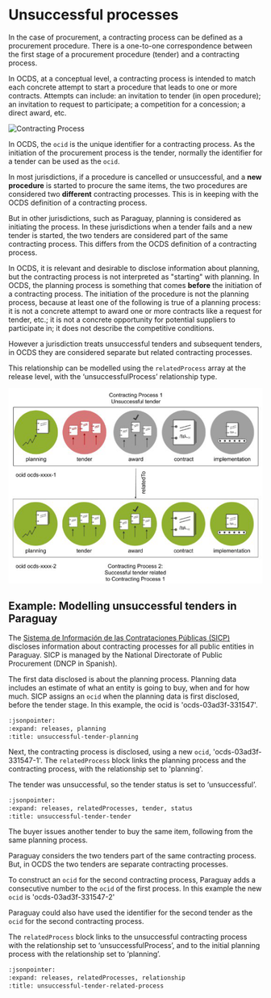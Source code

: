 # Unsuccessful processes

In the case of procurement, a contracting process can be defined as a procurement procedure. There is a one-to-one correspondence between the first stage of a procurement procedure (tender) and a contracting process.

In OCDS, at a conceptual level, a contracting process is intended to match each concrete attempt to start a procedure that leads to one or more contracts. Attempts can include: an invitation to tender (in open procedure); an invitation to request to participate; a competition for a concession; a direct award, etc.

![Contracting Process](../../_static/png/contracting_process.png)

In OCDS, the `ocid` is the unique identifier for a contracting process. As the initiation of the procurement process is the tender, normally the identifier for a tender can be used as the `ocid`.

In most jurisdictions, if a procedure is cancelled or unsuccessful, and a **new procedure** is started to procure the same items, the two procedures are considered two **different** contracting processes. This is in keeping with the OCDS definition of a contracting process.

But in other jurisdictions, such as Paraguay, planning is considered as initiating the process. In these jurisdictions when a tender fails and a new tender is started, the two tenders are considered part of the same contracting process. This differs from the OCDS definition of a contracting process.

In OCDS, it is relevant and desirable to disclose information about planning, but the contracting process is not interpreted as "starting" with planning. In OCDS, the planning process is something that comes **before** the initiation of a contracting process. The initiation of the procedure is not the planning process, because at least one of the following is true of a planning process: it is not a concrete attempt to award one or more contracts like a request for tender, etc.; it is not a concrete opportunity for potential suppliers to participate in; it does not describe the competitive conditions.

However a jurisdiction treats unsuccessful tenders and subsequent tenders, in OCDS they are considered separate but related contracting processes.

This relationship can be modelled using the `relatedProcess` array at the release level, with the ‘unsuccessfulProcess’ relationship type.  

![Unsuccessful Tender](../../_static/png/unsuccessful_tender.png)

## Example: Modelling unsuccessful tenders in Paraguay

The [Sistema de Información de las Contrataciones Públicas (SICP)](https://contrataciones.gov.py/) discloses information about contracting processes for all public entities in Paraguay. SICP is managed by the National Directorate of Public Procurement (DNCP in Spanish).

The first data disclosed is about the planning process. Planning data includes an estimate of what an entity is going to buy, when and for how much. SICP assigns an `ocid` when the planning data is first disclosed, before the tender stage. In this example, the ocid is 'ocds-03ad3f-331547'.

```{jsoninclude} ../../examples/unsuccessful_tender/planning.json
:jsonpointer:
:expand: releases, planning
:title: unsuccessful-tender-planning
```

Next, the contracting process is disclosed, using a new `ocid`, 'ocds-03ad3f-331547-1'. The `relatedProcess` block links the planning process and the contracting process, with the relationship set to 'planning'.

The tender was unsuccessful, so the tender status is set to ‘unsuccessful’.

```{jsoninclude} ../../examples/unsuccessful_tender/tender.json
:jsonpointer:
:expand: releases, relatedProcesses, tender, status
:title: unsuccessful-tender-tender
```

The buyer issues another tender to buy the same item, following from the same planning process.

Paraguay considers the two tenders part of the same contracting process. But, in OCDS the two tenders are separate contracting processes.

To construct an `ocid` for the second contracting process, Paraguay adds a consecutive number to the `ocid` of the first process. In this example the new `ocid` is 'ocds-03ad3f-331547-2'

Paraguay could also have used the identifier for the second tender as the `ocid` for the second contracting process.

The `relatedProcess` block links to the unsuccessful contracting process with the relationship set to ‘unsuccessfulProcess’, and to the initial planning process with the relationship set to ‘planning’.

```{jsoninclude} ../../examples/unsuccessful_tender/related_process.json
:jsonpointer:
:expand: releases, relatedProcesses, relationship
:title: unsuccessful-tender-related-process
```
